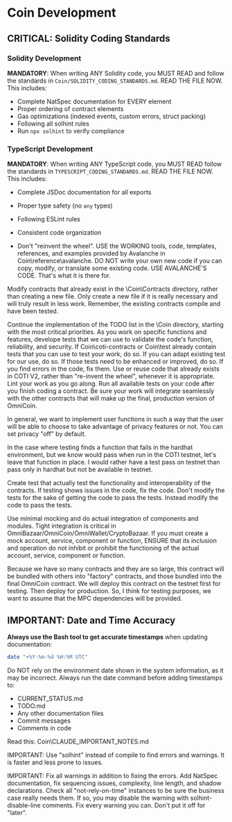 # Coin Development

## CRITICAL: Solidity Coding Standards

### Solidity Development
**MANDATORY**: When writing ANY Solidity code, you MUST READ and follow the standards in `Coin/SOLIDITY_CODING_STANDARDS.md`. READ THE FILE NOW. This includes:
- Complete NatSpec documentation for EVERY element
- Proper ordering of contract elements
- Gas optimizations (indexed events, custom errors, struct packing)
- Following all solhint rules
- Run `npx solhint` to verify compliance

### TypeScript Development
**MANDATORY**: When writing ANY TypeScript code, you MUST READ follow the standards in `TYPESCRIPT_CODING_STANDARDS.md`. READ THE FILE NOW. This includes:
- Complete JSDoc documentation for all exports
- Proper type safety (no `any` types)
- Following ESLint rules
- Consistent code organization

- Don't "reinvent the wheel". USE the WORKING tools, code, templates, references, and examples provided by Avalanche in Coin\reference\avalanche. DO NOT write your own new code if you can copy, modify, or translate some existing code. USE AVALANCHE'S CODE. That's what it is there for.

Modify contracts that already exist in the \Coin\Contracts directory, rather than creating a new file. Only create a new file if it is really necessary and will truly result in less work. Remember, the existing contracts compile and have been tested.

Continue the implementation of the TODO list in the \Coin directory, starting with the most critical priorities. As you work on specific functions and features, develope tests that we can use to validate the code's function, reliability, and security. If Coin\coti-contracts or Coin\test already contain tests that you can use to test your work, do so. If you can adapt existing test for our use, do so. If those tests need to be enhanced or improved, do so. If you find errors in the code, fix them. Use or reuse code that already exists in COTI V2, rather than "re-invent the wheel", whenever it is appropriate. Lint your work as you go along. Run all available tests on your code after you finish coding a contract. Be sure your work will integrate seamlessly with the other contracts that will make up the final, production version of OmniCoin.

In general, we want to implement user functions in such a way that the user will be able to choose to take advantage of privacy features or not. You can set privacy "off" by default.

In the case where testing finds a function that fails in the hardhat environment, but we know would pass when run in the COTI testnet, let's leave that function in place. I would rather have a test pass on testnet than pass only in hardhat but not be available in testnet.

Create test that actually test the functionality and interoperability of the contracts. If testing shows issues in the code, fix the code. Don't modify the tests for the sake of getting the code to pass the tests. Instead modify the code to pass the tests.

Use minimal mocking and do actual integration of components and modules. Tight integration is critical in OmniBazaar/OmniCoin/OmniWallet/CryptoBazaar. If you must create a mock account, service, component or function, ENSURE that its inclusion and operation do not inhibit or prohibit the functioning of the actual account, service, component or function.

Because we have so many contracts and they are so large, this contract will be bundled with others into "factory" contracts, and those bundled into the final OmniCoin contract. We will deploy this contract on the testnet first for testing. Then deploy for production. So, I think for testing purposes, we want to assume that the MPC dependencies will be provided.

## IMPORTANT: Date and Time Accuracy

**Always use the Bash tool to get accurate timestamps** when updating documentation:

```bash
date "+%Y-%m-%d %H:%M UTC"
```

Do NOT rely on the environment date shown in the system information, as it may be incorrect. Always run the date command before adding timestamps to:
- CURRENT_STATUS.md
- TODO.md
- Any other documentation files
- Commit messages
- Comments in code

Read this: Coin\CLAUDE_IMPORTANT_NOTES.md

IMPORTANT: Use "solhint" instead of compile to find errors and warnings. It is faster and less prone to issues.

IMPORTANT: Fix all warnings in addition to fixing the errors. Add NatSpec documentation, fix sequencing issues, complexity, line length, and shadow declarations. Check all "not-rely-on-time" instances to be sure the business case really needs them. If so, you may disable the warning with solhint-disable-line comments. Fix every warning you can. Don't put it off for "later".